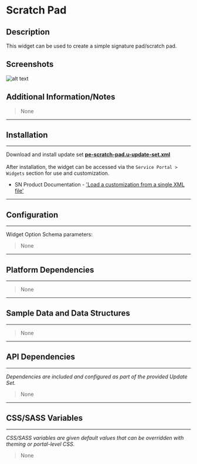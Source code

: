 # Scratch Pad

## Description

This widget can be used to create a simple signature pad/scratch pad.

## Screenshots
![alt text](../images/scratch_pad.png "Scratch Pad")

## Additional Information/Notes
> None
---
## Installation
---
Download and install update set **[pe-scratch-pad.u-update-set.xml](https://github.com/platform-experience/serviceportal-widget-library/blob/master/pe-scratch-pad/pe-scratch-pad.u-update-set.xml)** <br/><br/>
After installation, the widget can be accessed via the `Service Portal > Widgets` section for use and customization.<br/>
* SN Product Documentation - ['Load a customization from a single XML file'](https://docs.servicenow.com/bundle/istanbul-application-development/page/build/system-update-sets/task/t_LoadCustomizationsFromAnXMLFile.html)

---
## Configuration
---
Widget Option Schema parameters:
> None
---
## Platform Dependencies
---
> None
---
## Sample Data and Data Structures
---
> None
---
## API Dependencies
---
<i>Dependencies are included and configured as part of the provided Update Set.</i>
> None
---
## CSS/SASS Variables
---
_CSS/SASS variables are given default values that can be overridden with theming or portal-level CSS._
> None